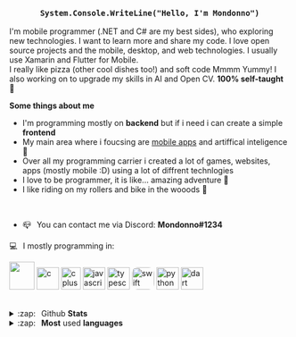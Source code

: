 <link rel="stylesheet" href="https://raw.githubusercontent.com/Mondonno/Mondonno/master/mondonno-readme.css">

<h3 align="center"><code>System.Console.WriteLine("Hello, I'm Mondonno")</code></h3>
<p align="left">I'm mobile programmer (.NET and C# are my best sides), who exploring new technologies. I want to learn more and share my code. I love open source projects and the mobile, desktop, and web technologies. I usually use Xamarin and Flutter for Mobile.<br>I really like pizza (other cool dishes too!) and soft code Mmmm Yummy! I also working on to upgrade my skills in AI and Open CV. <b>100% self-taught 🚀</b></p>

**Some things about me** 
<ul>
  <li> I'm programming mostly on <b>backend</b> but if i need i can create a simple <b>frontend</b></li> 
  <li> My main area where i foucsing are <a href="https://github.com/Mondonno/CustomPopUps.iOS">mobile apps</a> and artiffical inteligence 📱</li>
  <li> Over all my programming carrier i created a lot of games, websites, apps (mostly mobile :D) using a lot of diffrent technlogies </li>
  <li> I love to be programmer, it is like... amazing adventure 🥳 </li>
  <li> I like riding on my rollers and bike in the wooods 🌳</li>
</ul><br>

<ul>
  <li> 📪⠀You can contact me via Discord: <b>Mondonno#1234</b></li>
</ul>
  
<p algin="center">
  💻⠀I mostly programming in:
  <br>

  <p id="langs">
<!--   <img src="https://brandeps.com/logo-download/C/C-Sharp-logo-vector-01.svg"> -->
    <img width="45" height="50" src="https://media.discordapp.net/attachments/832581771904286732/836614406342705194/csharpLOGOv2.png">
    <img src="https://logodix.com/logo/640491.png" alt="c" width="40" height="40"/> <img src="https://upload.wikimedia.org/wikipedia/commons/thumb/1/18/ISO_C%2B%2B_Logo.svg/1200px-ISO_C%2B%2B_Logo.svg.png" alt="cplusplus" width="35" height="40"/>
    <img src="https://upload.wikimedia.org/wikipedia/commons/thumb/9/99/Unofficial_JavaScript_logo_2.svg/1200px-Unofficial_JavaScript_logo_2.svg.png" alt="javascript" width="40" height="40"/>
    <img src="https://cdn.discordapp.com/attachments/757922151524335626/798350013109370911/ts-logo-256.png" alt="typescript" width="40" height="40"/>
    <img src="https://developer.apple.com/swift/images/swift-og.png" alt="swift" width="40" height="40" style="border-radius: 10px;">
    <img src="https://seeklogo.com/images/P/python-logo-A32636CAA3-seeklogo.com.png" alt="python" width="40" height="40"/>
    <img src="https://www.scottbrady91.com/img/logos/dart.svg" alt="dart" width="40" height="40">
  </p>
</p>
  
  <br>
  <details>
  <summary>:zap:⠀Github <b>Stats</b></summary>
  <br>
  <img align="center" src="https://github-readme-stats.vercel.app/api?username=Mondonno&&show_icons=true&title_color=222222&icon_color=03A87C&text_color=333333&bg_color=ffffff">
  <p><i> Not including Private Repositories</i> </p>
</details>

<details>
  <summary>:zap:⠀<b>Most</b> used <b>languages</b></summary>
  <br>
  <img align="center" src="https://github-readme-stats.vercel.app/api/top-langs/?username=Mondonno&layout=compact&bg_color=ffffff&text_color=333333&title_color=222222">
  <p><i> Not including Private Repositories</i> </p>
</details>
  

